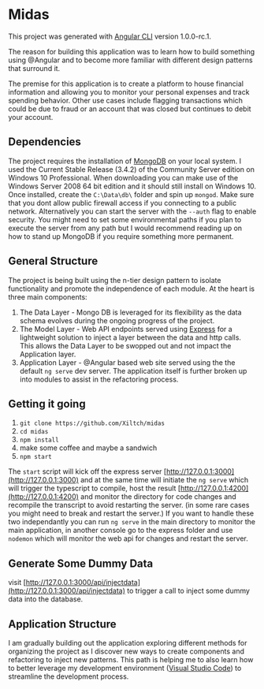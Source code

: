 # Midas

This project was generated with [Angular CLI](https://github.com/angular/angular-cli) version 1.0.0-rc.1. 

The reason for building this application was to learn how to build something using @Angular and to become more familiar with different design patterns that surround it.

The premise for this application is to create a platform to house financial information and allowing you to monitor your personal expenses and track spending behavior. Other use cases include flagging transactions which could be due to fraud or an account that was closed but continues to debit your account.

## Dependencies
The project requires the installation of [MongoDB](https://www.mongodb.com/download-center#community) on your local system. I used the Current Stable Release (3.4.2) of the Community Server edition on Windows 10 Professional. When downloading you can make use of the Windows Server 2008 64 bit edition and it should still install on Windows 10. Once installed, create the `C:\Data\db\` folder and spin up `mongod`. Make sure that you dont allow public firewall access if you connecting to a public network. Alternatively you can start the server with the `--auth` flag to enable security. You might need to set some environmental paths if you plan to execute the server from any path but I would recommend reading up on how to stand up MongoDB if you require something more permanent.

## General Structure
The project is being built using the n-tier design pattern to isolate functionality and promote the independence of each module. At the heart is three main components:

1. The Data Layer - Mongo DB is leveraged for its flexibility as the data schema evolves during the ongoing progress of the project.
2. The Model Layer - Web API endpoints served using [Express](http://expressjs.com/) for a lightweight solution to inject a layer between the data and http calls. This allows the Data Layer to be swopped out and not impact the Application layer.
3. Application Layer - @Angular based web site served using the the default `ng serve` dev server. The application itself is further broken up into modules to assist in the refactoring process.

## Getting it going

1. `git clone https://github.com/Xiltch/midas`
2. `cd midas`
3. `npm install`
4. make some coffee and maybe a sandwich
5. `npm start`

The `start` script will kick off the express server [http://127.0.0.1:3000](http://127.0.0.1:3000) and at the same time will initiate the `ng serve` which will trigger the typescript to compile, host the result [http://127.0.0.1:4200](http://127.0.0.1:4200) and monitor the directory for code changes and recompile the transcript to avoid restarting the server. (in some rare cases you might need to break and restart the server.) If you want to handle these two independantly you can run `ng serve` in the main directory to monitor the main application, in another console go to the express folder and use `nodemon` which will monitor the web api for changes and restart the server.

## Generate Some Dummy Data

visit [http://127.0.0.1:3000/api/injectdata](http://127.0.0.1:3000/api/injectdata) to trigger a call to inject some dummy data into the database.

## Application Structure
I am gradually building out the application exploring different methods for organizing the project as I discover new ways to create components and refactoring to inject new patterns. This path is helping me to also learn how to better leverage my development environment ([Visual Studio Code](https://code.visualstudio.com/)) to streamline the development process. 
